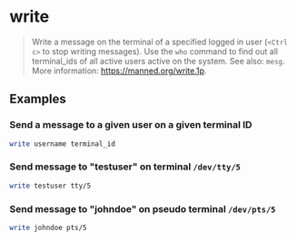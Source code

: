 # write

> Write a message on the terminal of a specified logged in user (`<Ctrl c>` to stop writing messages). Use the `who` command to find out all terminal_ids of all active users active on the system. See also: `mesg`. More information: <https://manned.org/write.1p>.

## Examples

### Send a message to a given user on a given terminal ID

```bash
write username terminal_id
```

### Send message to "testuser" on terminal `/dev/tty/5`

```bash
write testuser tty/5
```

### Send message to "johndoe" on pseudo terminal `/dev/pts/5`

```bash
write johndoe pts/5
```
